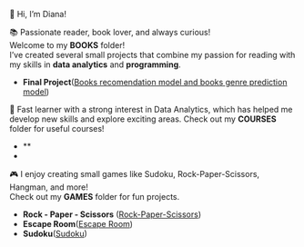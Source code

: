 👋 Hi, I’m Diana!  

📚 Passionate reader, book lover, and always curious!  
Welcome to my **BOOKS** folder!   
I’ve created several small projects that combine my passion for reading with my skills in **data analytics** and **programming**.
- **Final Project**([Books recomendation model and books genre prediction model](https://github.com/DianaMPaun/BOOKS/tree/main/FINAL-PROJECT))


🚀 Fast learner with a strong interest in Data Analytics, which has helped me develop new skills and explore exciting areas.
Check out my **COURSES** folder for useful courses!
- **
- 

🎮 I enjoy creating small games like Sudoku, Rock-Paper-Scissors, Hangman, and more!  
Check out my **GAMES** folder for fun projects.
- **Rock - Paper - Scissors** ([Rock-Paper-Scissors](https://github.com/DianaMPaun/GAMES/tree/main/Scissors-Paper-Rock))
- **Escape Room**([Escape Room](https://github.com/DianaMPaun/GAMES/tree/main/Escape%20Room))
- **Sudoku**([Sudoku](https://github.com/DianaMPaun/GAMES/tree/main/Sudoku))
